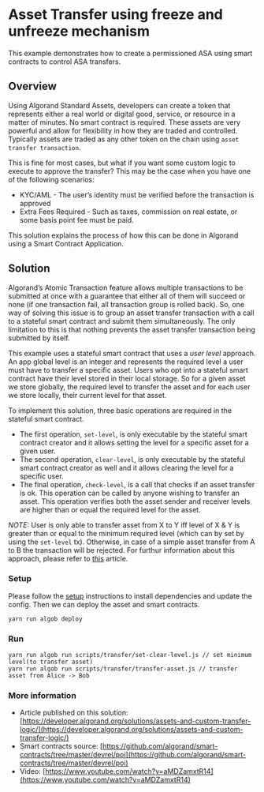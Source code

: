 # Asset Transfer using freeze and unfreeze mechanism

This example demonstrates how to create a permissioned ASA using smart contracts to control ASA transfers.

## Overview

Using Algorand Standard Assets, developers can create a token that represents either a real world or digital good, service, or resource in a matter of minutes. No smart contract is required. These assets are very powerful and allow for flexibility in how they are traded and controlled. Typically assets are traded as any other token on the chain using `asset transfer transaction`.

This is fine for most cases, but what if you want some custom logic to execute to approve the transfer? This may be the case when you have one of the following scenarios:

- KYC/AML - The user’s identity must be verified before the transaction is approved
- Extra Fees Required - Such as taxes, commission on real estate, or some basis point fee must be paid.

This solution explains the process of how this can be done in Algorand using a Smart Contract Application.

## Solution

Algorand’s Atomic Transaction feature allows multiple transactions to be submitted at once with a guarantee that either all of them will succeed or none (if one transaction fail, all transaction group is rolled back). So, one way of solving this issue is to group an asset transfer transaction with a call to a stateful smart contract and submit them simultaneously. The only limitation to this is that nothing prevents the asset transfer transaction being submitted by itself.

This example uses a stateful smart contract that uses a _user level_ approach. An app global level is an integer and represents the required level a user must have to transfer a specific asset. Users who opt into a stateful smart contract have their level stored in their local storage. So for a given asset we store globally, the required level to transfer the asset and for each user we store locally, their current level for that asset.

To implement this solution, three basic operations are required in the stateful smart contract.
- The first operation, `set-level`, is only executable by the stateful smart contract creator and it allows setting the level for a specific asset for a given user.
- The second operation, `clear-level`, is only executable by the stateful smart contract creator as well and it allows clearing the level for a specific user.
- The final operation, `check-level`, is a call that checks if an asset transfer is ok. This operation can be called by anyone wishing to transfer an asset. This operation verifies both the asset sender and receiver levels are higher than or equal the required level for the asset.

*NOTE:* User is only able to transfer asset from X to Y iff level of X & Y is greater than or equal to the minimum required level (which can by set by using the `set-level` tx). Otherwise, in case of a simple asset transfer from A to B the transaction will be rejected. For furthur information about this approach, please refer to [this](https://developer.algorand.org/solutions/assets-and-custom-transfer-logic/) article.

### Setup

Please follow the [setup](https://github.com/scale-it/algo-builder/blob/master/examples/README.md) instructions to install dependencies and update the config. Then we can deploy the asset and smart contracts.

```
yarn run algob deploy
```

### Run
```
yarn run algob run scripts/transfer/set-clear-level.js // set minimum level(to transfer asset)
yarn run algob run scripts/transfer/transfer-asset.js // transfer asset from Alice -> Bob
```

### More information


+ Article published on this solution: [https://developer.algorand.org/solutions/assets-and-custom-transfer-logic/](https://developer.algorand.org/solutions/assets-and-custom-transfer-logic/)
+ Smart contracts source: [https://github.com/algorand/smart-contracts/tree/master/devrel/poi](https://github.com/algorand/smart-contracts/tree/master/devrel/poi)
+ Video: [https://www.youtube.com/watch?v=aMDZamxtR14](https://www.youtube.com/watch?v=aMDZamxtR14)
